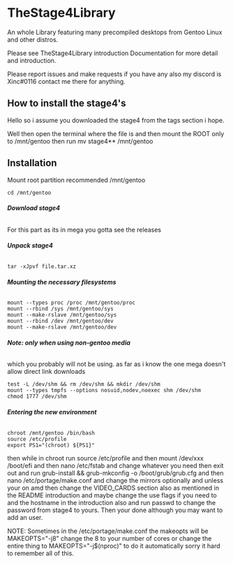 # TheStage4Library
An whole Library featuring many precompiled desktops from Gentoo Linux and other distros.

Please see TheStage4Library introduction Documentation for more detail and introduction.

Please report issues and make requests if you have any also my discord is Xinc#0116 contact me there for anything.

## How to install the stage4's

Hello so i assume you downloaded the stage4 from the tags section i hope.

Well then open the terminal where the file is and then mount the ROOT only to /mnt/gentoo then run mv stage4** /mnt/gentoo

## Installation

Mount root partition recommended /mnt/gentoo
```
cd /mnt/gentoo
```


###### **Download stage4**
For this part as its in mega you gotta see the releases

###### **Unpack stage4**
```
tar -xJpvf file.tar.xz
```

###### **Mounting the necessary filesystems**
```
mount --types proc /proc /mnt/gentoo/proc
mount --rbind /sys /mnt/gentoo/sys
mount --make-rslave /mnt/gentoo/sys
mount --rbind /dev /mnt/gentoo/dev
mount --make-rslave /mnt/gentoo/dev
```

###### **Note: only when using non-gentoo media**
which you probably will not be using. as far as i know the one mega doesn't allow direct link downloads
```
test -L /dev/shm && rm /dev/shm && mkdir /dev/shm
mount --types tmpfs --options nosuid,nodev,noexec shm /dev/shm
chmod 1777 /dev/shm
```

###### **Entering the new environment**
```
chroot /mnt/gentoo /bin/bash
source /etc/profile
export PS1="(chroot) ${PS1}"
```

then while in chroot run source /etc/profile and then mount /dev/xxx /boot/efi and then nano /etc/fstab and change whatever you need then exit out and run grub-install && grub-mkconfig -o /boot/grub/grub.cfg and then nano /etc/portage/make.conf and change the mirrors optionally and unless your on amd then change the VIDEO_CARDS section also as mentioned in the README introduction and maybe change the use flags if you need to and the hostname in the introduction also and run passwd to change the password from stage4 to yours. Then your done although you may want to add an user.

NOTE:
Sometimes in the /etc/portage/make.conf the makeopts will be MAKEOPTS="-j8" change the 8 to your number of cores or change the entire thing to MAKEOPTS="-j$(nproc)" to do it automatically sorry it hard to remember all of this.

